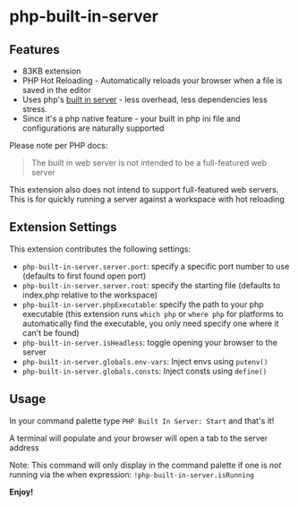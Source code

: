 # php-built-in-server

## Features

- 83KB extension
- PHP Hot Reloading - Automatically reloads your browser when a file is saved in the editor
- Uses php's [built in server](https://www.php.net/manual/en/features.commandline.webserver.php) - less overhead, less dependencies less stress.
- Since it's a php native feature - your built in php ini file and configurations are naturally supported

Please note per PHP docs:

> The built in web server is not intended to be a full-featured web server

This extension also does not intend to support full-featured web servers. This is for quickly running a server against a workspace with hot reloading

## Extension Settings

This extension contributes the following settings:

* `php-built-in-server.server.port`: specify a specific port number to use (defaults to first found open port)
* `php-built-in-server.server.root`: specify the starting file (defaults to index.php relative to the workspace)
* `php-built-in-server.phpExecutable`: specify the path to your php executable (this extension runs `which php` or `where php` for platforms to automatically find the executable, you only need specify one where it can't be found)
* `php-built-in-server.isHeadless`: toggle opening your browser to the server
* `php-built-in-server.globals.env-vars`: Inject envs using `putenv()`
* `php-built-in-server.globals.consts`: Inject consts using `define()`



## Usage

In your command palette type `PHP Built In Server: Start` and that's it!

A terminal will populate and your browser will open a tab to the server address

Note: This command will only display in the command palette if one is *not* running via the when expression: `!php-built-in-server.isRunning`

**Enjoy!**
